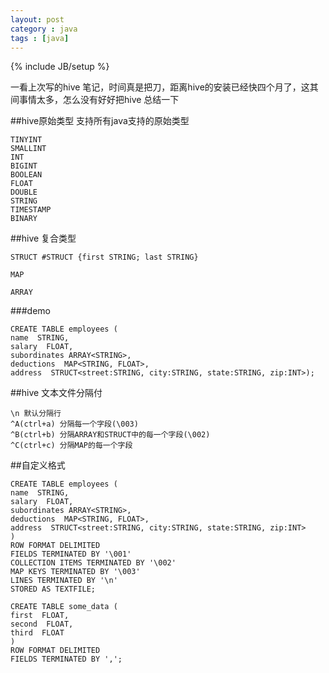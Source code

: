 ```yaml
---
layout: post
category : java 
tags : [java]
---
```

{% include JB/setup %}


一看上次写的hive 笔记，时间真是把刀，距离hive的安装已经快四个月了，这其间事情太多，怎么没有好好把hive 总结一下
 
##hive原始类型 支持所有java支持的原始类型

    TINYINT
    SMALLINT
    INT
    BIGINT
    BOOLEAN
    FLOAT
    DOUBLE
    STRING
    TIMESTAMP
    BINARY

##hive 复合类型

    STRUCT #STRUCT {first STRING; last STRING}

    MAP

    ARRAY


###demo

    CREATE TABLE employees (
    name  STRING,
    salary  FLOAT,
    subordinates ARRAY<STRING>,
    deductions  MAP<STRING, FLOAT>,
    address  STRUCT<street:STRING, city:STRING, state:STRING, zip:INT>);

##hive 文本文件分隔付

    \n 默认分隔行
    ^A(ctrl+a) 分隔每一个字段(\003)
    ^B(ctrl+b) 分隔ARRAY和STRUCT中的每一个字段(\002)
    ^C(ctrl+c) 分隔MAP的每一个字段

##自定义格式

    CREATE TABLE employees (
    name  STRING,
    salary  FLOAT,
    subordinates ARRAY<STRING>,
    deductions  MAP<STRING, FLOAT>,
    address  STRUCT<street:STRING, city:STRING, state:STRING, zip:INT>
    )
    ROW FORMAT DELIMITED
    FIELDS TERMINATED BY '\001'
    COLLECTION ITEMS TERMINATED BY '\002'
    MAP KEYS TERMINATED BY '\003'
    LINES TERMINATED BY '\n'
    STORED AS TEXTFILE;

    CREATE TABLE some_data (
    first  FLOAT,
    second  FLOAT,
    third  FLOAT
    )
    ROW FORMAT DELIMITED
    FIELDS TERMINATED BY ',';



